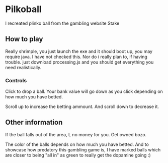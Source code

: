 # Pilkoball
I recreated plinko ball from the gambling website Stake

## How to play
Really shrimple, you just launch the exe and it should boot up, you may require java. I have not checked this. Nor do i really plan to, if having trouble. just download processing.js and you should get everything you need realistically.

### Controls
Click to drop a ball. Your bank value will go down as you click depending on how much you have betted.

Scroll up to increase the betting ammount.
And scroll down to decrease it.

## Other information
If the ball falls out of the area, L no money for you. Get owned bozo.

The color of the balls depends on how much you have betted. And to showcase how predatory this gambling game is, I have marked balls which are closer to being "all in" as green to really get the dopamine going :)
